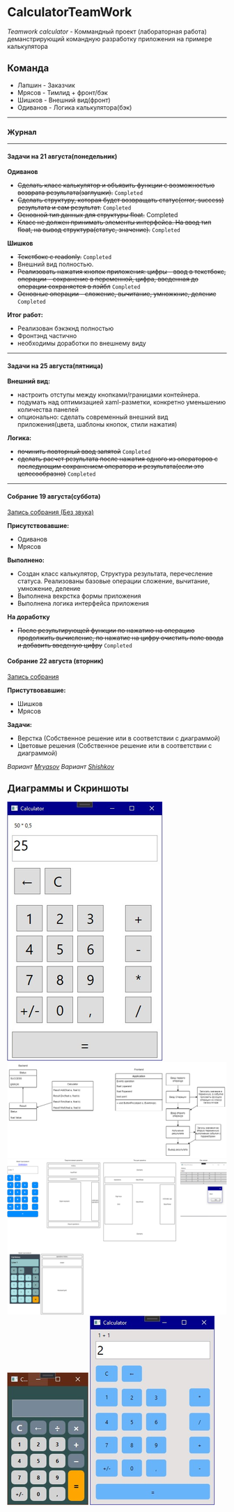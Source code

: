 # CalculatorTeamWork

*Teamwork calculator* - Коммандный проект (лабораторная работа) деманстрирующий командную разработку приложения на примере калькулятора

## Команда

* Лапшин - Заказчик
* Мрясов - Тимлид + фронт/бэк
* Шишков - Внешний вид(фронт)
* Одиванов - Логика калькулятора(бэк)

---

### Журнал

---

#### Задачи на 21 августа(понедельник)

**Одиванов**

* ~~Сделать класс калькулятор и объявить функции с возможностью возврата результата(заглушки).~~ `Completed`
* ~~Сделать структуру, которая будет возвращать статус(error, success) результата и сам результат.~~ `Completed`
* ~~Основной тип данных для структуры float.~~ Completed
* ~~Класс не должен принимать элементы интерфейса. На ввод тип float, на вывод структура(статус, значение).~~ `Completed`

**Шишков**

* ~~Текстбокс с readonly.~~ `Completed`
* Внешний вид полностью.
* ~~Реализовать нажатия кнопок приложения: цифры - ввод в текстбокс, операции - сохранение в переменной, цифра, введенная до операции сохраняется в лэйбл~~ `Completed`
* ~~Основные операции - сложение, вычитание, умножкние, деление~~ `Completed`

**Итог работ:**

* Реализован бэкэкнд полностью
* Фронтэнд частично
* необходимы доработки по внешнему виду

---

#### Задачи на 25 августа(пятница)

**Внешний вид:**

* настроить отступы между кнопками/границами контейнера.
* подумать над оптимизацией xaml-разметки, конкретно уменьшению количества панелей
* опционально: сделать современный внешний вид приложения(цвета, шаблоны кнопок, стили нажатия)

**Логика:**

* ~~починить повторный ввод запятой~~ `Completed`
* ~~сделать расчет результата после нажатия одного из операторов с последующим сохранением оператора и результата(если это целесообразно)~~ `Completed`

---

#### Собрание 19 августа(суббота)

[Запись собрания (Без звука)](https://drive.google.com/file/d/1-3mjUn1OWa3ZnAhh9a_GIPZgN5ssvGAh/view?usp=drive_link)

**Присутствовавшие:**

* Одиванов
* Мрясов

**Выполнено:**

* Создан класс калькулятор, Структура результата, перечесление статуса. Реализованы базовые операции сложение, вычитание, умножение, деление
* Выполнена векрстка формы приложения
* Выполнена логика интерфейса приложения

**На доработку**

* ~~После результирующей функции по нажатию на операцию продолжить вычисление, по нажатие на цифру очистить поле ввода и добавить введеную цифру~~ `Completed`

#### Собрание 22 августа (вторник)

[Запись собрания](https://drive.google.com/file/d/1-7_67OVw8NqLhrCMw_rG-3qdbQGBc6Zk/view?usp=sharing)

**Пристутвовавшие:**

* Шишков
* Мрясов

**Задачи:**

* Верстка (Собственное решение или в соответствии с диаграммой)
* Цветовые решения (Собственное решение или в соответствии с диаграммой)

*Вариант [Mryasov](./GitResources/Var1.jpg)*
*Вариант [Shishkov](./GitResources/Var2.jpg)*

## Диаграммы и Скриншоты

![AppScr](./GitResources/TWCalculator.jpg)
![DiagramScr](./GitResources/TWCalculator-Page-2-Main.drawio.png)
![MockupScr](./GitResources/TWCalculatorMockup.drawio.png)
![MockupNewStyle](./GitResources/Var1.jpg)
![MockupVar2](./GitResources/Var2.jpg)
